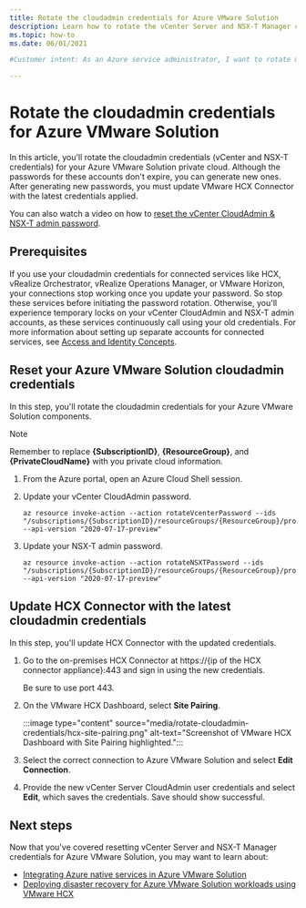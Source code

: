```yaml
---
title: Rotate the cloudadmin credentials for Azure VMware Solution
description: Learn how to rotate the vCenter Server and NSX-T Manager credentials for your Azure VMware Solution private cloud. 
ms.topic: how-to
ms.date: 06/01/2021

#Customer intent: As an Azure service administrator, I want to rotate my cloudadmin credentials so that the HCX Connector has the latest vCenter CloudAdmin and NSX-T admin credentials.

---
```


# Rotate the cloudadmin credentials for Azure VMware Solution

In this article, you'll rotate the cloudadmin credentials (vCenter and NSX-T credentials) for your Azure VMware Solution private cloud.  Although the passwords for these accounts don't expire, you can generate new ones. After generating new passwords, you must update VMware HCX Connector with the latest credentials applied.

You can also watch a video on how to [reset the vCenter CloudAdmin & NSX-T admin password](https://youtu.be/cK1qY3knj88). 

## Prerequisites

If you use your cloudadmin credentials for connected services like HCX, vRealize Orchestrator, vRealize Operations Manager, or VMware Horizon, your connections stop working once you update your password.  So stop these services before initiating the password rotation. Otherwise, you'll experience temporary locks on your vCenter CloudAdmin and NSX-T admin accounts, as these services continuously call using your old credentials.  For more information about setting up separate accounts for connected services, see [Access and Identity Concepts](./concepts-identity.md).

## Reset your Azure VMware Solution cloudadmin credentials

In this step, you'll rotate the cloudadmin credentials for your Azure VMware Solution components. 

>[!NOTE]
>Remember to replace **{SubscriptionID}**, **{ResourceGroup}**, and **{PrivateCloudName}** with you private cloud information.

1. From the Azure portal, open an Azure Cloud Shell session.

2. Update your vCenter CloudAdmin password.  

   ```azurecli-interactive
   az resource invoke-action --action rotateVcenterPassword --ids "/subscriptions/{SubscriptionID}/resourceGroups/{ResourceGroup}/providers/Microsoft.AVS/privateClouds/{PrivateCloudName}" --api-version "2020-07-17-preview"
   ```
          
3. Update your NSX-T admin password. 

   ```azurecli-interactive
   az resource invoke-action --action rotateNSXTPassword --ids "/subscriptions/{SubscriptionID}/resourceGroups/{ResourceGroup}/providers/Microsoft.AVS/privateClouds/{PrivateCloudName}" --api-version "2020-07-17-preview"
   ```

## Update HCX Connector with the latest cloudadmin credentials

In this step, you'll update HCX Connector with the updated credentials.

1. Go to the on-premises HCX Connector at https://{ip of the HCX connector appliance}:443 and sign in using the new credentials.

   Be sure to use port 443. 

2. On the VMware HCX Dashboard, select **Site Pairing**.
    
   :::image type="content" source="media/rotate-cloudadmin-credentials/hcx-site-pairing.png" alt-text="Screenshot of VMware HCX Dashboard with Site Pairing highlighted.":::
 
3. Select the correct connection to Azure VMware Solution and select **Edit Connection**.
 
4. Provide the new vCenter Server CloudAdmin user credentials and select **Edit**, which saves the credentials. Save should show successful.

## Next steps

Now that you've covered resetting vCenter Server and NSX-T Manager credentials for Azure VMware Solution, you may want to learn about:

- [Integrating Azure native services in Azure VMware Solution](integrate-azure-native-services.md)
- [Deploying disaster recovery for Azure VMware Solution workloads using VMware HCX](deploy-disaster-recovery-using-vmware-hcx.md)
